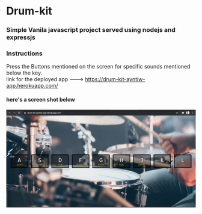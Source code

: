 # Drum-kit
### Simple Vanila javascript project served using nodejs and expressjs
### Instructions
Press the Buttons mentioned on the screen for specific sounds mentioned below the key. 
<br/>
link for the deployed app ---> https://drum-kit-ayntiw-app.herokuapp.com/

#### here's a screen shot below
<img src="ss_for_readme/ss.PNG">
